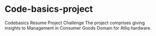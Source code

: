 # Code-basics-project
Codebasics Resume Project Challenge
The project comprises giving insights to Management in Consumer Goods Domain for Atliq hardware.
